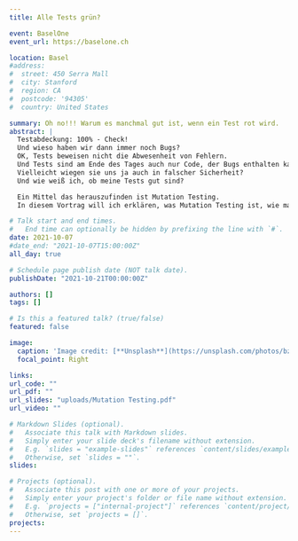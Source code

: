 ```yaml
---
title: Alle Tests grün?

event: BaselOne
event_url: https://baselone.ch

location: Basel
#address:
#  street: 450 Serra Mall
#  city: Stanford
#  region: CA
#  postcode: '94305'
#  country: United States

summary: Oh no!!! Warum es manchmal gut ist, wenn ein Test rot wird.
abstract: |
  Testabdeckung: 100% - Check!  
  Und wieso haben wir dann immer noch Bugs?  
  OK, Tests beweisen nicht die Abwesenheit von Fehlern.  
  Und Tests sind am Ende des Tages auch nur Code, der Bugs enthalten kann.
  Vielleicht wiegen sie uns ja auch in falscher Sicherheit?
  Und wie weiß ich, ob meine Tests gut sind?

  Ein Mittel das herauszufinden ist Mutation Testing.  
  In diesem Vortrag will ich erklären, was Mutation Testing ist, wie man es macht und wobei es uns hilft.

# Talk start and end times.
#   End time can optionally be hidden by prefixing the line with `#`.
date: 2021-10-07
#date_end: "2021-10-07T15:00:00Z"
all_day: true

# Schedule page publish date (NOT talk date).
publishDate: "2021-10-21T00:00:00Z"

authors: []
tags: []

# Is this a featured talk? (true/false)
featured: false

image:
  caption: 'Image credit: [**Unsplash**](https://unsplash.com/photos/bzdhc5b3Bxs)'
  focal_point: Right

links:
url_code: ""
url_pdf: ""
url_slides: "uploads/Mutation Testing.pdf"
url_video: ""

# Markdown Slides (optional).
#   Associate this talk with Markdown slides.
#   Simply enter your slide deck's filename without extension.
#   E.g. `slides = "example-slides"` references `content/slides/example-slides.md`.
#   Otherwise, set `slides = ""`.
slides:

# Projects (optional).
#   Associate this post with one or more of your projects.
#   Simply enter your project's folder or file name without extension.
#   E.g. `projects = ["internal-project"]` references `content/project/deep-learning/index.md`.
#   Otherwise, set `projects = []`.
projects:
---
```

